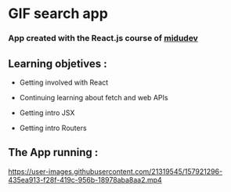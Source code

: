 # GIF search app

### App created with the React.js course of [midudev](https://youtube.com/playlist?list=PLV8x_i1fqBw0B008sQn79YxCjkHJU84pC)

## Learning objetives :

- Getting involved with React

- Continuing learning about fetch and web APIs

- Getting intro JSX

- Getting intro Routers

## The App running :



https://user-images.githubusercontent.com/21319545/157921296-435ea913-f28f-419c-956b-18978aba8aa2.mp4

